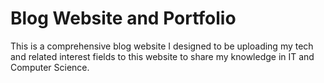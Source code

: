 # Blog Website and Portfolio
This is a comprehensive blog website I designed to be uploading my tech and related interest fields 
to this website to share my knowledge in IT and Computer Science.

